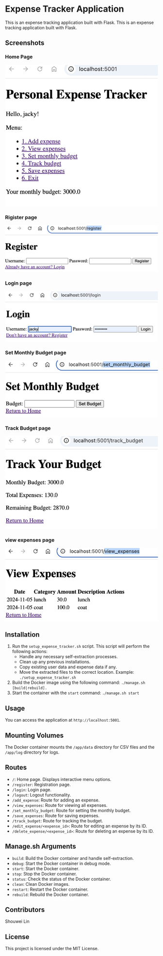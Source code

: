 # Expense Tracker Application

This is an expense tracking application built with Flask.
This is an expense tracking application built with Flask.

## Screenshots
### Home Page
![Screenshot of the Expense Tracker Interface](./screenshots/home.jpg)

### Rigister page
![Screenshot of the Expense Tracker Interface](./screenshots/register.jpg)

### Login page
![Screenshot of the Expense Tracker Interface](./screenshots/login.jpg)

### Set Monthly Budget page
![Screenshot of the Expense Tracker Interface](./screenshots/set_monthly_budget.jpg)

### Track Budget page
![Screenshot of the Expense Tracker Interface](./screenshots/track_budget.jpg)

### view expenses page
![Screenshot of the Expense Tracker Interface](./screenshots/view_expenses.jpg)

## Installation
1. Run the `setup_expense_tracker.sh` script. This script will perform the following actions:
    - Handle any necessary self-extraction processes.
    - Clean up any previous installations.
    - Copy existing user data and expense data if any.
    - Move the extracted files to the correct location.
    Example: `./setup_expense_tracker.sh`
2. Build the Docker image using the following command: `./manage.sh [build|rebuild].`
3. Start the container with the `start` command: `./manage.sh start`

## Usage
You can access the application at `http://localhost:5001`.

## Mounting Volumes
The Docker container mounts the `/app/data` directory for CSV files and the `/app/log` directory for logs.

## Routes
- `/`: Home page. Displays interactive menu options.
- `/register`: Registration page.
- `/login`: Login page.
- `/logout`: Logout functionality.
- `/add_expense`: Route for adding an expense.
- `/view_expenses`: Route for viewing all expenses.
- `/set_monthly_budget`: Route for setting the monthly budget.
- `/save_expenses`: Route for saving expenses.
- `/track_budget`: Route for tracking the budget.
- `/edit_expense/<expense_id>`: Route for editing an expense by its ID.
- `/delete_expense/<expense_id>`: Route for deleting an expense by its ID.

## Manage.sh Arguments
- `build`: Build the Docker container and handle self-extraction.
- `debug`: Start the Docker container in debug mode.
- `start`: Start the Docker container.
- `stop`: Stop the Docker container.
- `status`: Check the status of the Docker container.
- `clean`: Clean Docker images.
- `restart`: Restart the Docker container.
- `rebuild`: Rebuild the Docker container.

## Contributors
Shouwei Lin

## License
This project is licensed under the MIT License.
